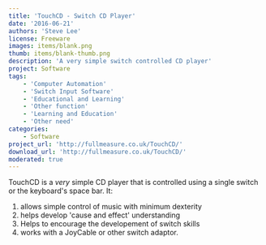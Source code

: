 ```yaml
---
title: 'TouchCD - Switch CD Player'
date: '2016-06-21'
authors: 'Steve Lee'
license: Freeware
images: items/blank.png
thumb: items/blank-thumb.png
description: 'A very simple switch controlled CD player'
project: Software
tags:
    - 'Computer Automation'
    - 'Switch Input Software'
    - 'Educational and Learning'
    - 'Other function'
    - 'Learning and Education'
    - 'Other need'
categories:
    - Software
project_url: 'http://fullmeasure.co.uk/TouchCD/'
download_url: 'http://fullmeasure.co.uk/TouchCD/'
moderated: true
---
```

TouchCD is a _very_ simple CD player that is controlled using a single switch or the keyboard's space bar. It:

1. allows simple control of music with minimum dexterity
2. helps develop 'cause and effect' understanding
3. Helps to encourage the developement of switch skills
4. works with a JoyCable or other switch adaptor.

